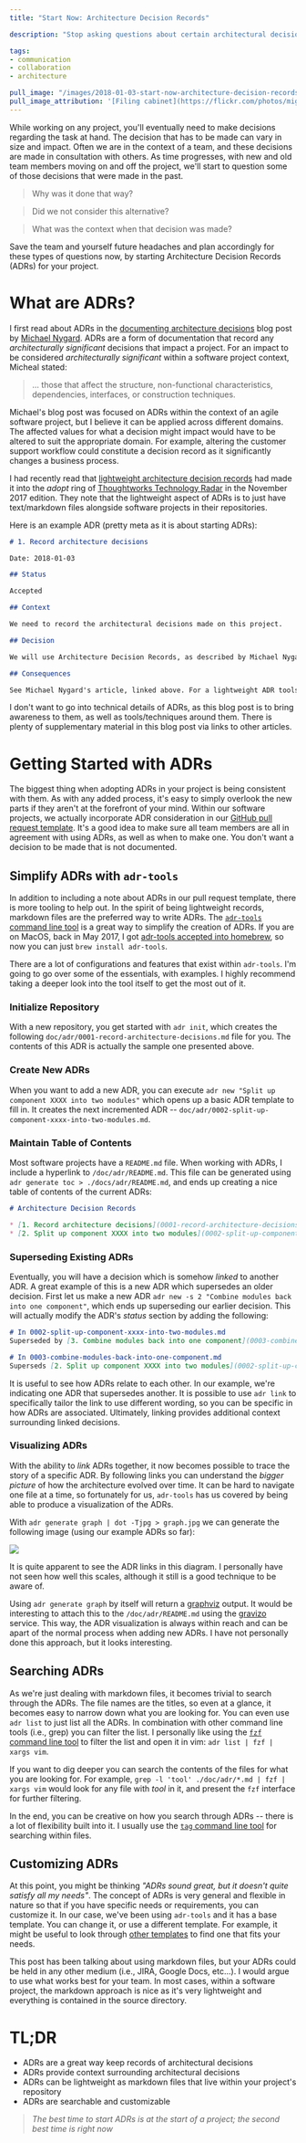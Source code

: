 ```yaml
---
title: "Start Now: Architecture Decision Records"

description: "Stop asking questions about certain architectural decisions for a project. Implement Architecture Decision Records, and save the team and yourself future headaches."

tags:
- communication
- collaboration
- architecture

pull_image: "/images/2018-01-03-start-now-architecture-decision-records/filing-cabinet.jpg"
pull_image_attribution: '[Filing cabinet](https://flickr.com/photos/mightymightymatze/2150298078 "Filing cabinet") by [mightymightymatze](https://flickr.com/people/mightymightymatze) is licensed under [CC BY-NC](https://creativecommons.org/licenses/by-nc/2.0/)'
---
```


While working on any project, you'll eventually need to make decisions regarding the task at hand. The decision that has to be made can vary in size and impact. Often we are in the context of a team, and these decisions are made in consultation with others. As time progresses, with new and old team members moving on and off the project, we'll start to question some of those decisions that were made in the past.

> Why was it done that way?

> Did we not consider this alternative?

> What was the context when that decision was made?

Save the team and yourself future headaches and plan accordingly for these types of questions now, by starting Architecture Decision Records (ADRs) for your project.

# What are ADRs?

I first read about ADRs in the [documenting architecture decisions](http://thinkrelevance.com/blog/2011/11/15/documenting-architecture-decisions) blog post by [Michael Nygard](http://thinkrelevance.com/team/members/michael-nygard). ADRs are a form of documentation that record any _architecturally significant_ decisions that impact a project. For an impact to be considered _architecturally significant_ within a software project context, Micheal stated:

> ... those that affect the structure, non-functional characteristics, dependencies, interfaces, or construction techniques.

Michael's blog post was focused on ADRs within the context of an agile software project, but I believe it can be applied across different domains. The affected values for what a decision might impact would have to be altered to suit the appropriate domain. For example, altering the customer support workflow could constitute a decision record as it significantly changes a business process.

I had recently read that [lightweight architecture decision records](https://www.thoughtworks.com/radar/techniques/lightweight-architecture-decision-records) had made it into the _adopt_ ring of [Thoughtworks Technology Radar](https://www.thoughtworks.com/radar) in the November 2017 edition. They note that the lightweight aspect of ADRs is to just have text/markdown files alongside software projects in their repositories.

Here is an example ADR (pretty meta as it is about starting ADRs):

```markdown
# 1. Record architecture decisions

Date: 2018-01-03

## Status

Accepted

## Context

We need to record the architectural decisions made on this project.

## Decision

We will use Architecture Decision Records, as described by Michael Nygard in this article: http://thinkrelevance.com/blog/2011/11/15/documenting-architecture-decisions

## Consequences

See Michael Nygard's article, linked above. For a lightweight ADR toolset, see Nat Pryce's _adr-tools_ at https://github.com/npryce/adr-tools.
```

I don't want to go into technical details of ADRs, as this blog post is to bring awareness to them, as well as tools/techniques around them. There is plenty of supplementary material in this blog post via links to other articles.

# Getting Started with ADRs

The biggest thing when adopting ADRs in your project is being consistent with them. As with any added process, it's easy to simply overlook the new parts if they aren't at the forefront of your mind. Within our software projects, we actually incorporate ADR consideration in our [GitHub pull request template](https://help.github.com/articles/creating-a-pull-request-template-for-your-repository/). It's a good idea to make sure all team members are all in agreement with using ADRs, as well as when to make one. You don't want a decision to be made that is not documented.

## Simplify ADRs with `adr-tools`

In addition to including a note about ADRs in our pull request template, there is more tooling to help out. In the spirit of being lightweight records, markdown files are the preferred way to write ADRs. The [`adr-tools` command line tool](https://github.com/npryce/adr-tools) is a great way to simplify the creation of ADRs. If you are on MacOS, back in May 2017, I got [adr-tools accepted into homebrew](https://github.com/Homebrew/homebrew-core/pull/13081), so now you can just `brew install adr-tools`.

There are a lot of configurations and features that exist within `adr-tools`. I'm going to go over some of the essentials, with examples. I highly recommend taking a deeper look into the tool itself to get the most out of it.

### Initialize Repository

With a new repository, you get started with `adr init`, which creates the following `doc/adr/0001-record-architecture-decisions.md` file for you. The contents of this ADR is actually the sample one presented above.

### Create New ADRs

When you want to add a new ADR, you can execute `adr new "Split up component XXXX into two modules"` which opens up a basic ADR template to fill in. It creates the next incremented ADR -- `doc/adr/0002-split-up-component-xxxx-into-two-modules.md`.

### Maintain Table of Contents

Most software projects have a `README.md` file. When working with ADRs, I include a hyperlink to `/doc/adr/README.md`. This file can be generated using `adr generate toc > ./docs/adr/README.md`, and ends up creating a nice table of contents of the current ADRs:

```markdown
# Architecture Decision Records

* [1. Record architecture decisions](0001-record-architecture-decisions.md)
* [2. Split up component XXXX into two modules](0002-split-up-component-xxxx-into-two-modules.md)
```

### Superseding Existing ADRs

Eventually, you will have a decision which is somehow _linked_ to another ADR. A great example of this is a new ADR which supersedes an older decision. First let us make a new ADR `adr new -s 2 "Combine modules back into one component"`, which ends up superseding our earlier decision. This will actually modify the ADR's _status_ section by adding the following:


```markdown
# In 0002-split-up-component-xxxx-into-two-modules.md
Superseded by [3. Combine modules back into one component](0003-combine-modules-back-into-one-component.md)
```

```markdown
# In 0003-combine-modules-back-into-one-component.md
Superseds [2. Split up component XXXX into two modules](0002-split-up-component-xxxx-into-two-modules.md)
```

It is useful to see how ADRs relate to each other. In our example, we're indicating one ADR that supersedes another. It is possible to use `adr link` to specifically tailor the link to use different wording, so you can be specific in how ADRs are associated. Ultimately, linking provides additional context surrounding linked decisions.

### Visualizing ADRs

With the ability to _link_ ADRs together, it now becomes possible to trace the story of a specific ADR. By following links you can understand the _bigger picture_ of how the architecture evolved over time. It can be hard to navigate one file at a time, so fortunately for us, `adr-tools` has us covered by being able to produce a visualization of the ADRs.

With `adr generate graph | dot -Tjpg > graph.jpg` we can generate the following image (using our example ADRs so far):

![](/images/2018-01-03-start-now-architecture-decision-records/graph.jpg)

It is quite apparent to see the ADR links in this diagram. I personally have not seen how well this scales, although it still is a good technique to be aware of.

Using `adr generate graph` by itself will return a [graphviz](https://graphviz.gitlab.io/) output. It would be interesting to attach this to the `/doc/adr/README.md` using the [gravizo](https://github.com/TLmaK0/gravizo) service. This way, the ADR visualization is always within reach and can be apart of the normal process when adding new ADRs. I have not personally done this approach, but it looks interesting.

## Searching ADRs

As we're just dealing with markdown files, it becomes trivial to search through the ADRs. The file names are the titles, so even at a glance, it becomes easy to narrow down what you are looking for. You can even use `adr list` to just list all the ADRs. In combination with other command line tools (i.e., grep) you can filter the list. I personally like using the [`fzf` command line tool](https://github.com/junegunn/fzf) to filter the list and open it in vim: `adr list | fzf | xargs vim`.

If you want to dig deeper you can search the contents of the files for what you are looking for. For example, `grep -l 'tool' ./doc/adr/*.md | fzf | xargs vim` would look for any file with _tool_ in it, and present the `fzf` interface for further filtering.

In the end, you can be creative on how you search through ADRs -- there is a lot of flexibility built into it. I usually use the [`tag` command line tool](https://github.com/aykamko/tag) for searching within files.

## Customizing ADRs

At this point, you might be thinking _"ADRs sound great, but it doesn't quite satisfy all my needs"_. The concept of ADRs is very general and flexible in nature so that if you have specific needs or requirements, you can customize it. In our case, we've been using `adr-tools` and it has a base template. You can change it, or use a different template. For example, it might be useful to look through [other templates](https://github.com/joelparkerhenderson/architecture_decision_record) to find one that fits your needs.

This post has been talking about using markdown files, but your ADRs could be held in any other medium (i.e., JIRA, Google Docs, etc...). I would argue to use what works best for your team. In most cases, within a software project, the markdown approach is nice as it's very lightweight and everything is contained in the source directory.

# TL;DR

* ADRs are a great way keep records of architectural decisions
* ADRs provide context surrounding architectural decisions
* ADRs can be lightweight as markdown files that live within your project's repository
* ADRs are searchable and customizable

> _The best time to start ADRs is at the start of a project; the second best time is right now_
